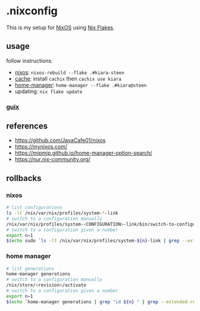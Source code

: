 # .nixconfig

This is my setup for [NixOS](https://nixos.org/) using [Nix Flakes](https://nixos.wiki/wiki/Flakes).

## usage

follow instructions:
- [nixos](https://nixos.org/manual/nixos/stable): `nixos-rebuild --flake .#kiara-steen`
- [cache](https://app.cachix.org/cache/kiara#pull): install `cachix` then `cachix use kiara`
- [home-manager](https://nix-community.github.io/home-manager/index.html#sec-install-standalone): `home-manager --flake .#kiara@steen`
- updating: `nix flake update`

### [guix](https://github.com/NixOS/nixpkgs/pull/150130#issuecomment-993954344)

## references

- https://github.com/JavaCafe01/nixos
- https://mynixos.com/
- https://mipmip.github.io/home-manager-option-search/
- https://nur.nix-community.org/

## rollbacks

### nixos

```sh
# list configurations
ls -lt /nix/var/nix/profiles/system-*-link
# switch to a configuration manually
/nix/var/nix/profiles/system-<CONFIGURATION>-link/bin/switch-to-configuration switch
# switch to a configuration given a number
export n=1
$(echo sudo `ls -lt /nix/var/nix/profiles/system-${n}-link | grep --extended-regexp --only-matching '/nix/store/.*'`/bin/switch-to-configuration switch)
```

### home manager

```sh
# list generations
home-manager generations
# switch to a configuration manually
/nix/store/<revision>/activate
# switch to a configuration given a number
export n=1
$(echo `home-manager generations | grep "id ${n} " | grep --extended-regexp --only-matching '/nix/store/.*'`/activate)
```
